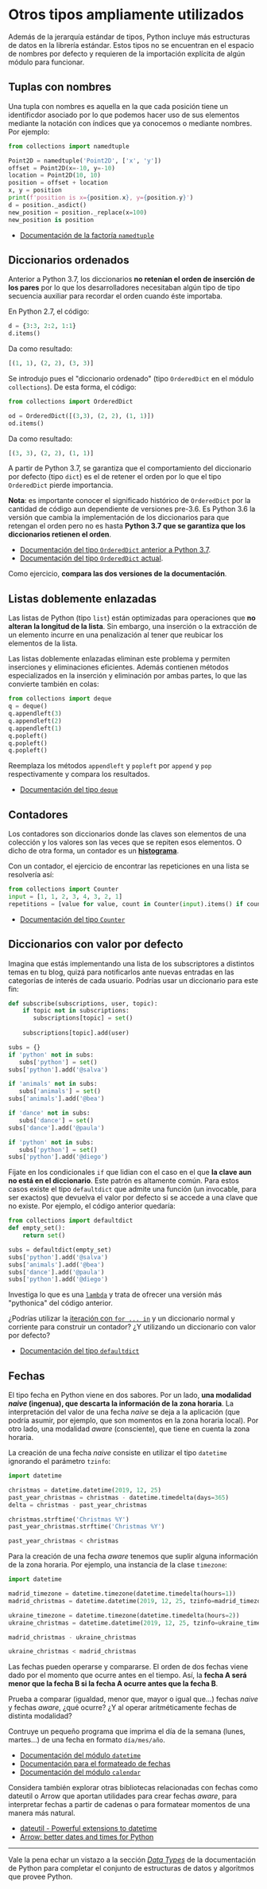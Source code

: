 # Otros tipos ampliamente utilizados

Además de la jerarquía estándar de tipos, Python incluye más estructuras de
datos en la librería estándar. Estos tipos no se encuentran en el espacio
de nombres por defecto y requieren de la importación explícita de algún módulo
para funcionar.


## Tuplas con nombres

Una tupla con nombres es aquella en la que cada posición tiene un identificdor
asociado por lo que podemos hacer uso de sus elementos mediante la notación
con índices que ya conocemos o mediante nombres. Por ejemplo:

```python
from collections import namedtuple

Point2D = namedtuple('Point2D', ['x', 'y'])
offset = Point2D(x=-10, y=-10)
location = Point2D(10, 10)
position = offset + location
x, y = position
print(f'position is x={position.x}, y={position.y}')
d = position._asdict()
new_position = position._replace(x=100)
new_position is position
```

* [Documentación de la factoría `namedtuple`](https://docs.python.org/3/library/collections.html#collections.namedtuple)

## Diccionarios ordenados

Anterior a Python 3.7, los diccionarios **no retenían el orden de inserción
de los pares** por lo que los desarrolladores necesitaban algún tipo de
tipo secuencia auxiliar para recordar el orden cuando éste importaba.

En Python 2.7, el código:

```python
d = {3:3, 2:2, 1:1}
d.items()
```

Da como resultado:

```python
[(1, 1), (2, 2), (3, 3)]
```

Se introdujo pues el "diccionario ordenado" (tipo `OrderedDict` en el módulo
`collections`). De esta forma, el código:

```python
from collections import OrderedDict

od = OrderedDict([(3,3), (2, 2), (1, 1)])
od.items()
```

Da como resultado:

```python
[(3, 3), (2, 2), (1, 1)]
``` 

A partir de Python 3.7, se garantiza que el comportamiento del diccionario
por defecto (tipo `dict`) es el de retener el orden por lo que el tipo
`OrderedDict` pierde importancia.

**Nota**: es importante conocer el significado histórico de `OrderedDict` por la
cantidad de código aun dependiente de versiones pre-3.6. Es Python 3.6 la
versión que cambia la implementación de los diccionarios para que retengan el
orden pero no es hasta **Python 3.7 que se garantiza que los diccionarios
retienen el orden**.

* [Documentación del tipo `OrderedDict` anterior a Python 3.7](https://docs.python.org/3.6/library/collections.html#collections.OrderedDict).
* [Documentación del tipo `OrderedDict` actual](https://docs.python.org/3/library/collections.html#collections.OrderedDict).

Como ejercicio, **compara las dos versiones de la documentación**. 

## Listas doblemente enlazadas

Las listas de Python (tipo `list`) están optimizadas para operaciones que **no
alteran la longitud de la lista**. Sin embargo, una inserción o la extracción
de un elemento incurre en una penalización al tener que reubicar los elementos
de la lista.

Las listas doblemente enlazadas eliminan este problema y permiten inserciones
y eliminaciones eficientes. Además contienen métodos especializados en la
inserción y eliminación por ambas partes, lo que las convierte también en
colas:

```python
from collections import deque
q = deque()
q.appendleft(3)
q.appendleft(2)
q.appendleft(1)
q.popleft()
q.popleft()
q.popleft()
```

Reemplaza los métodos `appendleft` y `popleft` por `append` y `pop`
respectivamente y compara los resultados.

* [Documentación del tipo `deque`](https://docs.python.org/3/library/collections.html#collections.deque)

## Contadores

Los contadores son diccionarios donde las claves son elementos de una colección
y los valores son las veces que se repiten esos elementos. O dicho de otra
forma, un contador es un [**histograma**](https://en.wikipedia.org/wiki/Histogram).

Con un contador, el ejercicio de encontrar las repeticiones en una lista se
resolvería así:

```python
from collections import Counter
input = [1, 1, 2, 3, 4, 3, 2, 1]
repetitions = [value for value, count in Counter(input).items() if count > 1]
```

* [Documentación del tipo `Counter`](https://docs.python.org/3/library/collections.html#collections.Counter)

## Diccionarios con valor por defecto

Imagina que estás implementando una lista de los subscriptores a distintos temas
en tu blog, quizá para notificarlos ante nuevas entradas en las categorías
de interés de cada usuario. Podrías usar un diccionario para este fin:

```python
def subscribe(subscriptions, user, topic):
    if topic not in subscriptions:
       subscriptions[topic] = set()
    
    subscriptions[topic].add(user)

subs = {}
if 'python' not in subs:
   subs['python'] = set()
subs['python'].add('@salva')

if 'animals' not in subs:
   subs['animals'] = set()   
subs['animals'].add('@bea')

if 'dance' not in subs:
   subs['dance'] = set()
subs['dance'].add('@paula')

if 'python' not in subs:
   subs['python'] = set()
subs['python'].add('@diego')
```

Fíjate en los condicionales `if` que lidian con el caso en el que **la clave aun
no está en el diccionario**. Este patrón es altamente común. Para estos casos
existe el tipo `defaultdict` que admite una función (un invocable, para
ser exactos) que devuelva el valor por defecto si se accede a una clave que
no existe. Por ejemplo, el código anterior quedaría:

```python
from collections import defaultdict
def empty_set():
    return set()

subs = defaultdict(empty_set)
subs['python'].add('@salva')
subs['animals'].add('@bea')
subs['dance'].add('@paula')
subs['python'].add('@diego')
```

Investiga lo que es una [`lambda`](https://docs.python.org/3/reference/expressions.html#lambda)
y trata de ofrecer una versión más "pythonica" del código anterior.

¿Podrías utilizar la [iteración con `for ... in`](https://docs.python.org/3/reference/compound_stmts.html#the-for-statement)
y un diccionario normal y corriente para construir un contador? ¿Y utilizando un
diccionario con valor por defecto?  

* [Documentación del tipo `defaultdict`](https://docs.python.org/3/library/collections.html#collections.defaultdict)

## Fechas

El tipo fecha en Python viene en dos sabores. Por un lado, **una modalidad
_naive_ (ingenua), que descarta la información de la zona horaria**. La
interpretación del valor de una fecha _naive_ se deja a la aplicación (que
podría asumir, por ejemplo, que son momentos en la zona horaria local). Por
otro lado, una modalidad _aware_ (consciente), que tiene en cuenta la zona
horaria.

La creación de una fecha _naive_ consiste en utilizar el tipo `datetime`
ignorando el parámetro `tzinfo`:

```python
import datetime

christmas = datetime.datetime(2019, 12, 25)
past_year_christmas = christmas - datetime.timedelta(days=365)
delta = christmas - past_year_christmas

christmas.strftime('Christmas %Y')
past_year_christmas.strftime('Christmas %Y')

past_year_christmas < christmas
```

Para la creación de una fecha _aware_ tenemos que suplir alguna información
de la zona horaria. Por ejemplo, una instancia de la clase `timezone`:

```python
import datetime

madrid_timezone = datetime.timezone(datetime.timedelta(hours=1))
madrid_christmas = datetime.datetime(2019, 12, 25, tzinfo=madrid_timezone)

ukraine_timezone = datetime.timezone(datetime.timedelta(hours=2))
ukraine_christmas = datetime.datetime(2019, 12, 25, tzinfo=ukraine_timezone)

madrid_christmas - ukraine_christmas

ukraine_christmas < madrid_christmas
```

Las fechas pueden operarse y compararse. El orden de dos fechas viene dado
por el momento que ocurre antes en el tiempo. Así, la **fecha A será menor que
la fecha B si la fecha A ocurre antes que la fecha B**.

Prueba a comparar (igualdad, menor que, mayor o igual que...) fechas _naive_ y
fechas _aware_, ¿qué ocurre? ¿Y al operar aritméticamente fechas de distinta
modalidad?

Contruye un pequeño programa que imprima el día de la semana (lunes, martes...)
de una fecha en formato `día/mes/año`.

* [Documentación del módulo `datetime`](https://docs.python.org/3/library/datetime.html)
* [Documentación para el formateado de fechas](https://docs.python.org/3/library/datetime.html#strftime-strptime-behavior)
* [Documentación del módulo `calendar`](https://docs.python.org/3/library/calendar.html#module-calendar)

Considera también explorar otras bibliotecas relacionadas con fechas como
dateutil o Arrow que aportan utilidades para crear fechas _aware_, para
interpretar fechas a partir de cadenas o para formatear momentos de una manera
más natural.

* [dateutil - Powerful extensions to datetime](https://dateutil.readthedocs.io/en/stable/)
* [Arrow: better dates and times for Python](https://arrow.readthedocs.io/en/latest/)

---
Vale la pena echar un vistazo a la sección
[_Data Types_](https://docs.python.org/3/library/datatypes.html)
de la documentación de Python para completar el conjunto de estructuras de
datos y algoritmos que provee Python.